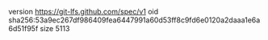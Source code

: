 version https://git-lfs.github.com/spec/v1
oid sha256:53a9ec267df986409fea6447991a60d53ff8c9fd6e0120a2daaa1e6a6d51f95f
size 5113

